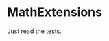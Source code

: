 # MathExtensions
Just read the [tests](https://github.com/Mohsen-Bazmi/MathExtensions/search?q=filename%3A*Tests.cs).
